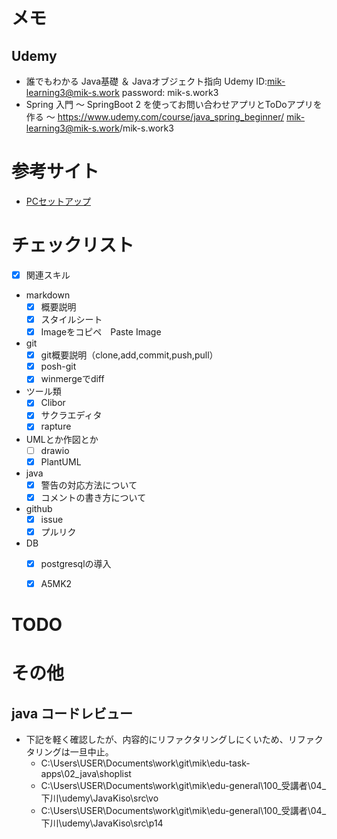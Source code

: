 # メモ
## Udemy
* 誰でもわかる Java基礎 ＆ Javaオブジェクト指向
Udemy ID:mik-learning3@mik-s.work
password: mik-s.work3
* Spring 入門 ～ SpringBoot 2 を使ってお問い合わせアプリとToDoアプリを作る ～
https://www.udemy.com/course/java_spring_beginner/
mik-learning3@mik-s.work/mik-s.work3

# 参考サイト
* [PCセットアップ](https://qiita.com/bonny_d/items/409d1c59fcc0c30f97ae)

# チェックリスト
* [x] 関連スキル
* markdown
  * [x] 概要説明
  * [x] スタイルシート
  * [x] Imageをコピペ　Paste Image
* git
  * [x] git概要説明（clone,add,commit,push,pull）
  * [x] posh-git
  * [x] winmergeでdiff
* ツール類
  * [x] Clibor
  * [x] サクラエディタ
  * [x] rapture
* UMLとか作図とか
  * [ ] drawio
  * [x] PlantUML
* java
  * [x] 警告の対応方法について
  * [x] コメントの書き方について
* github
  * [x] issue
  * [x] プルリク
* DB
  * [x] postgresqlの導入
  * [x] A5MK2
  



# TODO
# その他
## java コードレビュー
* 下記を軽く確認したが、内容的にリファクタリングしにくいため、リファクタリングは一旦中止。
  * C:\Users\USER\Documents\work\git\mik\edu-task-apps\02_java\shoplist
  * C:\Users\USER\Documents\work\git\mik\edu-general\100_受講者\04_下川\udemy\JavaKiso\src\vo
  * C:\Users\USER\Documents\work\git\mik\edu-general\100_受講者\04_下川\udemy\JavaKiso\src\p14